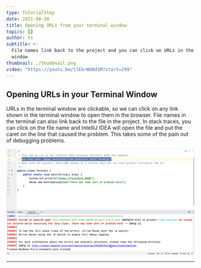 ```yaml
---
type: TutorialStep
date: 2021-08-30
title: Opening URLs from your terminal window
topics: []
author: hs
subtitle: >-
  File names link back to the project and you can click on URLs in the terminal
  window
thumbnail: ./thumbnail.png
video: "https://youtu.be/tlEkrWU0d1M?start=299"
---
```


## Opening URLs in your Terminal Window

URLs in the terminal window are clickable, so we can click on any link shown in the terminal window to open them in the browser. File names in the terminal can also link back to the file in the project. In stack traces, you can click on the file name and IntelliJ IDEA will open the file and put the caret on the line that caused the problem. This takes some of the pain out of debugging problems.

![Clickable links in the terminal window](clickable-links.png)

---
